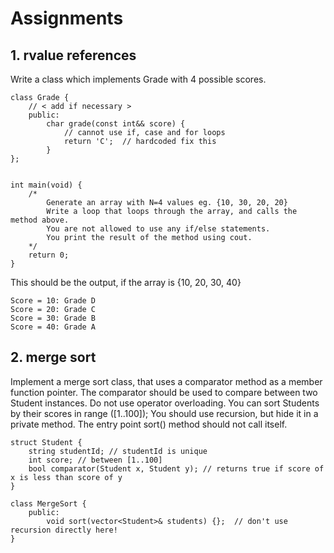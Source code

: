 # Assignments

## 1. rvalue references

Write a class which implements Grade with 4 possible scores.

```
class Grade {
    // < add if necessary >
    public:
        char grade(const int&& score) {
            // cannot use if, case and for loops
            return 'C';  // hardcoded fix this
        }
};


int main(void) {
    /*
        Generate an array with N=4 values eg. {10, 30, 20, 20}
        Write a loop that loops through the array, and calls the method above.
        You are not allowed to use any if/else statements.
        You print the result of the method using cout.
    */
    return 0;
}
```

This should be the output, if the array is {10, 20, 30, 40}

```
Score = 10: Grade D
Score = 20: Grade C
Score = 30: Grade B
Score = 40: Grade A
```

## 2. merge sort
Implement a merge sort class, that uses a comparator method as a member function pointer.
The comparator should be used to compare between two Student instances.
Do not use operator overloading.
You can sort Students by their scores in range ([1..100]);
You should use recursion, but hide it in a private method. The entry point sort() method should
not call itself.

```
struct Student {
    string studentId; // studentId is unique
    int score; // between [1..100]
    bool comparator(Student x, Student y); // returns true if score of x is less than score of y
}

class MergeSort {
    public:
        void sort(vector<Student>& students) {};  // don't use recursion directly here!
}
```
